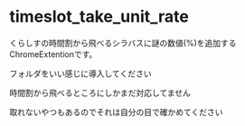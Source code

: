 # timeslot_take_unit_rate
くらしすの時間割から飛べるシラバスに謎の数値(%)を追加するChromeExtentionです。

フォルダをいい感じに導入してください

時間割から飛べるところにしかまだ対応してません

取れないやつもあるのでそれは自分の目で確かめてください
